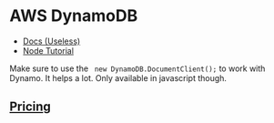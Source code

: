 # AWS DynamoDB

+ [Docs (Useless)](http://docs.aws.amazon.com/amazondynamodb/latest/APIReference/Welcome.html)
+ [Node Tutorial](http://docs.aws.amazon.com/amazondynamodb/latest/gettingstartedguide/GettingStarted.NodeJs.html)

Make sure to use the ` new DynamoDB.DocumentClient();` to work with Dynamo. It helps a lot. Only available in javascript though.

## [Pricing](https://aws.amazon.com/dynamodb/pricing/)

